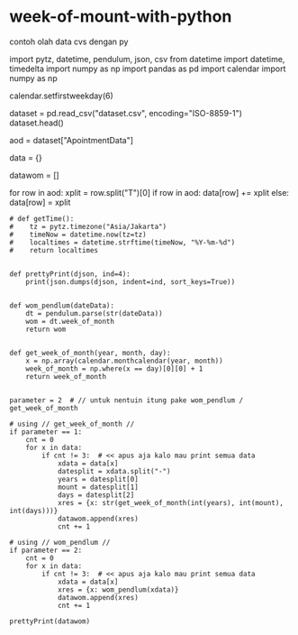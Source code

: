 # week-of-mount-with-python

contoh olah data cvs dengan py

import pytz, datetime, pendulum, json, csv
from datetime import datetime, timedelta
import numpy as np
import pandas as pd
import calendar
import numpy as np

calendar.setfirstweekday(6)

dataset = pd.read_csv("dataset.csv", encoding="ISO-8859-1")
dataset.head()

aod = dataset["ApointmentData"]

data = {}

datawom = []

for row in aod:
    xplit = row.split("T")[0]
    if row in aod:
        data[row] += xplit
    else:
        data[row] = xplit

    # def getTime():
    #    tz = pytz.timezone("Asia/Jakarta")
    #    timeNow = datetime.now(tz=tz)
    #    localtimes = datetime.strftime(timeNow, "%Y-%m-%d")
    #    return localtimes


    def prettyPrint(djson, ind=4):
        print(json.dumps(djson, indent=ind, sort_keys=True))


    def wom_pendlum(dateData):
        dt = pendulum.parse(str(dateData))
        wom = dt.week_of_month
        return wom


    def get_week_of_month(year, month, day):
        x = np.array(calendar.monthcalendar(year, month))
        week_of_month = np.where(x == day)[0][0] + 1
        return week_of_month


    parameter = 2  # // untuk nentuin itung pake wom_pendlum /  get_week_of_month

    # using // get_week_of_month //
    if parameter == 1:
        cnt = 0
        for x in data:
            if cnt != 3:  # << apus aja kalo mau print semua data
                xdata = data[x]
                datesplit = xdata.split("-")
                years = datesplit[0]
                mount = datesplit[1]
                days = datesplit[2]
                xres = {x: str(get_week_of_month(int(years), int(mount), int(days)))}
                datawom.append(xres)
                cnt += 1

    # using // wom_pendlum //
    if parameter == 2:
        cnt = 0
        for x in data:
            if cnt != 3:  # << apus aja kalo mau print semua data
                xdata = data[x]
                xres = {x: wom_pendlum(xdata)}
                datawom.append(xres)
                cnt += 1

    prettyPrint(datawom)
